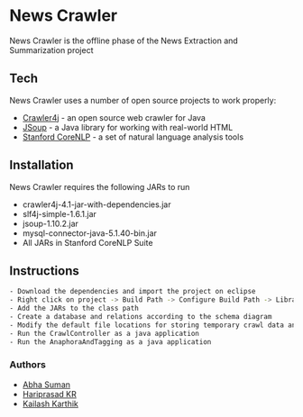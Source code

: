 # News Crawler

News Crawler is the offline phase of the News Extraction and Summarization project

## Tech
News Crawler uses a number of open source projects to work properly:

* [Crawler4j](https://github.com/yasserg/crawler4j) - an open source web crawler for Java
* [JSoup](https://jsoup.org/) - a Java library for working with real-world HTML
* [Stanford CoreNLP](http://stanfordnlp.github.io/CoreNLP/) - a set of natural language analysis tools

## Installation
News Crawler requires the following JARs to run
* crawler4j-4.1-jar-with-dependencies.jar
* slf4j-simple-1.6.1.jar
* jsoup-1.10.2.jar
* mysql-connector-java-5.1.40-bin.jar
* All JARs in Stanford CoreNLP Suite

## Instructions

```sh
- Download the dependencies and import the project on eclipse
- Right click on project -> Build Path -> Configure Build Path -> Libraries -> Add External JAR
- Add the JARs to the class path
- Create a database and relations according to the schema diagram
- Modify the default file locations for storing temporary crawl data and file repository
- Run the CrawlController as a java application
- Run the AnaphoraAndTagging as a java application
```

### Authors
* [Abha Suman](mailto:abhasuman2@gmail.com?Subject=Hello%20again)
* [Hariprasad KR](mailto:krhp2236@gmail.com?Subject=Hello%20again)
* [Kailash Karthik](mailto:kailashkarthik9@gmail.com?Subject=Hello%20again)